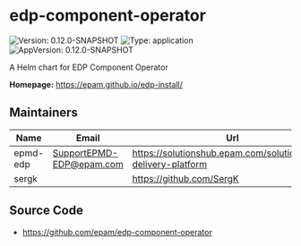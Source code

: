 # edp-component-operator

![Version: 0.12.0-SNAPSHOT](https://img.shields.io/badge/Version-0.12.0--SNAPSHOT-informational?style=flat-square) ![Type: application](https://img.shields.io/badge/Type-application-informational?style=flat-square) ![AppVersion: 0.12.0-SNAPSHOT](https://img.shields.io/badge/AppVersion-0.12.0--SNAPSHOT-informational?style=flat-square)

A Helm chart for EDP Component Operator

**Homepage:** <https://epam.github.io/edp-install/>

## Maintainers

| Name | Email | Url |
| ---- | ------ | --- |
| epmd-edp | <SupportEPMD-EDP@epam.com> | <https://solutionshub.epam.com/solution/epam-delivery-platform> |
| sergk |  | <https://github.com/SergK> |

## Source Code

* <https://github.com/epam/edp-component-operator>

